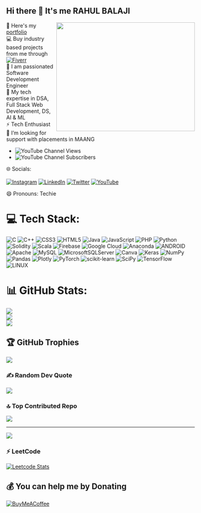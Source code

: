 ## Hi there 👋 It's me RAHUL BALAJI

<img align="right" width="370" height="290" src="https://i.pinimg.com/originals/47/f0/34/47f0342cec72b800463bf003eac1257e.gif">

💬 Here's my [portfolio](https://rahulbalaji.netlify.app/)      
💻 Buy industry based projects from me through  [![Fiverr](https://img.shields.io/badge/Fiverr-%2300b22d.svg?logo=fiverr&logoColor=white)](https://www.fiverr.com/s/DDwoZD) </br>
🌱 I am passionated Software Development Engineer </br>
🔭 My tech expertise in DSA, Full Stack Web Development, DS, AI & ML </br> 
⚡ Tech Enthusiast </br>
🤔 I’m looking for support with placements in MAANG </br>
- ![YouTube Channel Views](https://img.shields.io/youtube/channel/views/UCT4rixFOVCqrUAknQY0XlVg)
- ![YouTube Channel Subscribers](https://img.shields.io/youtube/channel/subscribers/UCT4rixFOVCqrUAknQY0XlVg)

🌐 Socials: </br>
<br/> [![Instagram](https://img.shields.io/badge/Instagram-%23E4405F.svg?logo=Instagram&logoColor=white)](https://instagram.com/rahul_92813) [![LinkedIn](https://img.shields.io/badge/LinkedIn-%230077B5.svg?logo=linkedin&logoColor=white)](https://linkedin.com/in/rahul-b-663b55211) [![Twitter](https://img.shields.io/badge/Twitter-%231DA1F2.svg?logo=Twitter&logoColor=white)](https://twitter.com/RAHULGANTH4) [![YouTube](https://img.shields.io/badge/YouTube-%23FF0000.svg?logo=YouTube&logoColor=white)](https://youtube.com/@mrherotechspot3831) 


😄 Pronouns: Techie

# 💻 Tech Stack:
![C](https://img.shields.io/badge/c-%2300599C.svg?style=for-the-badge&logo=c&logoColor=white) ![C++](https://img.shields.io/badge/c++-%2300599C.svg?style=for-the-badge&logo=c%2B%2B&logoColor=white) ![CSS3](https://img.shields.io/badge/css3-%231572B6.svg?style=for-the-badge&logo=css3&logoColor=white) ![HTML5](https://img.shields.io/badge/html5-%23E34F26.svg?style=for-the-badge&logo=html5&logoColor=white) ![Java](https://img.shields.io/badge/java-%23ED8B00.svg?style=for-the-badge&logo=java&logoColor=white) ![JavaScript](https://img.shields.io/badge/javascript-%23323330.svg?style=for-the-badge&logo=javascript&logoColor=%23F7DF1E) ![PHP](https://img.shields.io/badge/php-%23777BB4.svg?style=for-the-badge&logo=php&logoColor=white) ![Python](https://img.shields.io/badge/python-3670A0?style=for-the-badge&logo=python&logoColor=ffdd54) ![Solidity](https://img.shields.io/badge/Solidity-%23363636.svg?style=for-the-badge&logo=solidity&logoColor=white) ![Scala](https://img.shields.io/badge/scala-%23DC322F.svg?style=for-the-badge&logo=scala&logoColor=white) ![Firebase](https://img.shields.io/badge/firebase-%23039BE5.svg?style=for-the-badge&logo=firebase) ![Google Cloud](https://img.shields.io/badge/Google%20Cloud-%234285F4.svg?style=for-the-badge&logo=google-cloud&logoColor=white) ![Anaconda](https://img.shields.io/badge/Anaconda-%2344A833.svg?style=for-the-badge&logo=anaconda&logoColor=white) ![ANDROID](https://img.shields.io/badge/android-%2320232a.svg?style=for-the-badge&logo=android&logoColor=%a4c639) ![Apache](https://img.shields.io/badge/apache-%23D42029.svg?style=for-the-badge&logo=apache&logoColor=white) ![MySQL](https://img.shields.io/badge/mysql-%2300f.svg?style=for-the-badge&logo=mysql&logoColor=white) ![MicrosoftSQLServer](https://img.shields.io/badge/Microsoft%20SQL%20Sever-CC2927?style=for-the-badge&logo=microsoft%20sql%20server&logoColor=white) ![Canva](https://img.shields.io/badge/Canva-%2300C4CC.svg?style=for-the-badge&logo=Canva&logoColor=white) ![Keras](https://img.shields.io/badge/Keras-%23D00000.svg?style=for-the-badge&logo=Keras&logoColor=white) ![NumPy](https://img.shields.io/badge/numpy-%23013243.svg?style=for-the-badge&logo=numpy&logoColor=white) ![Pandas](https://img.shields.io/badge/pandas-%23150458.svg?style=for-the-badge&logo=pandas&logoColor=white) ![Plotly](https://img.shields.io/badge/Plotly-%233F4F75.svg?style=for-the-badge&logo=plotly&logoColor=white) ![PyTorch](https://img.shields.io/badge/PyTorch-%23EE4C2C.svg?style=for-the-badge&logo=PyTorch&logoColor=white) ![scikit-learn](https://img.shields.io/badge/scikit--learn-%23F7931E.svg?style=for-the-badge&logo=scikit-learn&logoColor=white) ![SciPy](https://img.shields.io/badge/SciPy-%230C55A5.svg?style=for-the-badge&logo=scipy&logoColor=%white) ![TensorFlow](https://img.shields.io/badge/TensorFlow-%23FF6F00.svg?style=for-the-badge&logo=TensorFlow&logoColor=white) ![LINUX](https://img.shields.io/badge/Linux-FCC624?style=for-the-badge&logo=linux&logoColor=black)
# 📊 GitHub Stats:
![](https://github-readme-stats.vercel.app/api?username=rahul13289&theme=tokyonight&hide_border=false&include_all_commits=true&count_private=true)<br/>
![](https://github-readme-streak-stats.herokuapp.com/?user=rahul13289&theme=tokyonight&hide_border=false)<br/>
![](https://github-readme-stats.vercel.app/api/top-langs/?username=rahul13289&theme=tokyonight&hide_border=false&include_all_commits=true&count_private=true&layout=compact)

## 🏆 GitHub Trophies
![](https://github-profile-trophy.vercel.app/?username=rahul13289&theme=juicyfresh&no-frame=false&no-bg=true&margin-w=4)

### ✍️ Random Dev Quote
![](https://quotes-github-readme.vercel.app/api?type=horizontal&theme=radical)

### 🔝 Top Contributed Repo
![](https://github-contributor-stats.vercel.app/api?username=rahul13289&limit=5&theme=juicyfresh&combine_all_yearly_contributions=true)

---
[![](https://visitcount.itsvg.in/api?id=rahul13289&icon=0&color=0)](https://visitcount.itsvg.in)

### ⚡ LeetCode

[![Leetcode Stats](https://leetcard.jacoblin.cool/rahul_13289?ext=contest&theme=dark)](https://leetcode.com/rahul_13289)

  ## 💰 You can help me by Donating
  [![BuyMeACoffee](https://img.shields.io/badge/Buy%20Me%20a%20Coffee-ffdd00?style=for-the-badge&logo=buy-me-a-coffee&logoColor=black)](https://buymeacoffee.com/rahul13289) 

  
<!-- Proudly created with GPRM ( https://gprm.itsvg.in ) -->
